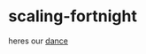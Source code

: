# scaling-fortnight

heres our [dance](https://drive.google.com/file/d/1-QPUAk6Mjy-AfqpFze-C-TNyh03Et2h5/view?usp=drive_link)
